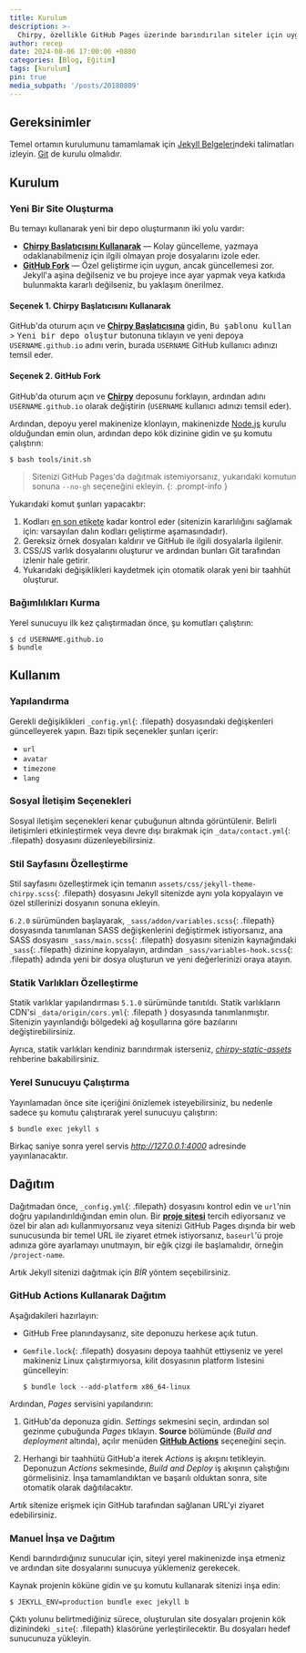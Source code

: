 ```yaml
---
title: Kurulum
description: >-
  Chirpy, özellikle GitHub Pages üzerinde barındırılan siteler için uygundur. Jekyll ve Markdown ile uyumlu çalısır, bu da yazıları yazmayı ve yönetmeyi kolaylastirir. Simdi kuruluma geçiyoruz.
author: recep
date: 2024-08-06 17:00:00 +0800
categories: [Blog, Eğitim]
tags: [kurulum]
pin: true
media_subpath: '/posts/20180809'
---
```


## Gereksinimler

Temel ortamın kurulumunu tamamlamak için [Jekyll Belgeleri](https://jekyllrb.com/docs/installation/)ndeki talimatları izleyin. [Git](https://git-scm.com/) de kurulu olmalıdır.

## Kurulum

### Yeni Bir Site Oluşturma

Bu temayı kullanarak yeni bir depo oluşturmanın iki yolu vardır:

- [**Chirpy Başlatıcısını Kullanarak**](#seçenek-1-chirpy-başlatıcısını-kullanarak) — Kolay güncelleme, yazmaya odaklanabilmeniz için ilgili olmayan proje dosyalarını izole eder.
- [**GitHub Fork**](#seçenek-2-github-fork) — Özel geliştirme için uygun, ancak güncellemesi zor. Jekyll'a aşina değilseniz ve bu projeye ince ayar yapmak veya katkıda bulunmakta kararlı değilseniz, bu yaklaşım önerilmez.

#### Seçenek 1. Chirpy Başlatıcısını Kullanarak

GitHub'da oturum açın ve [**Chirpy Başlatıcısına**][starter] gidin, <kbd>Bu şablonu kullan</kbd> > <kbd>Yeni bir depo oluştur</kbd> butonuna tıklayın ve yeni depoya `USERNAME.github.io` adını verin, burada `USERNAME` GitHub kullanıcı adınızı temsil eder.

#### Seçenek 2. GitHub Fork

GitHub'da oturum açın ve [**Chirpy**](https://github.com/cotes2020/jekyll-theme-chirpy/fork) deposunu forklayın, ardından adını `USERNAME.github.io` olarak değiştirin (`USERNAME` kullanıcı adınızı temsil eder).

Ardından, depoyu yerel makinenize klonlayın, makinenizde [Node.js][nodejs] kurulu olduğundan emin olun, ardından depo kök dizinine gidin ve şu komutu çalıştırın:

```console
$ bash tools/init.sh
```

> Sitenizi GitHub Pages'da dağıtmak istemiyorsanız, yukarıdaki komutun sonuna `--no-gh` seçeneğini ekleyin.
{: .prompt-info }

Yukarıdaki komut şunları yapacaktır:

1. Kodları [en son etikete](https://github.com/cotes2020/jekyll-theme-chirpy/tags) kadar kontrol eder (sitenizin kararlılığını sağlamak için: varsayılan dalın kodları geliştirme aşamasındadır).
2. Gereksiz örnek dosyaları kaldırır ve GitHub ile ilgili dosyalarla ilgilenir.
3. CSS/JS varlık dosyalarını oluşturur ve ardından bunları Git tarafından izlenir hale getirir.
4. Yukarıdaki değişiklikleri kaydetmek için otomatik olarak yeni bir taahhüt oluşturur.

### Bağımlılıkları Kurma

Yerel sunucuyu ilk kez çalıştırmadan önce, şu komutları çalıştırın:

```console
$ cd USERNAME.github.io
$ bundle
```

## Kullanım

### Yapılandırma

Gerekli değişiklikleri `_config.yml`{: .filepath} dosyasındaki değişkenleri güncelleyerek yapın. Bazı tipik seçenekler şunları içerir:

- `url`
- `avatar`
- `timezone`
- `lang`

### Sosyal İletişim Seçenekleri

Sosyal iletişim seçenekleri kenar çubuğunun altında görüntülenir. Belirli iletişimleri etkinleştirmek veya devre dışı bırakmak için `_data/contact.yml`{: .filepath} dosyasını düzenleyebilirsiniz.

### Stil Sayfasını Özelleştirme

Stil sayfasını özelleştirmek için temanın `assets/css/jekyll-theme-chirpy.scss`{: .filepath} dosyasını Jekyll sitenizde aynı yola kopyalayın ve özel stillerinizi dosyanın sonuna ekleyin.

`6.2.0` sürümünden başlayarak, `_sass/addon/variables.scss`{: .filepath} dosyasında tanımlanan SASS değişkenlerini değiştirmek istiyorsanız, ana SASS dosyasını `_sass/main.scss`{: .filepath} dosyasını sitenizin kaynağındaki `_sass`{: .filepath} dizinine kopyalayın, ardından `_sass/variables-hook.scss`{: .filepath} adında yeni bir dosya oluşturun ve yeni değerlerinizi oraya atayın.

### Statik Varlıkları Özelleştirme

Statik varlıklar yapılandırması `5.1.0` sürümünde tanıtıldı. Statik varlıkların CDN'si `_data/origin/cors.yml`{: .filepath } dosyasında tanımlanmıştır. Sitenizin yayınlandığı bölgedeki ağ koşullarına göre bazılarını değiştirebilirsiniz.

Ayrıca, statik varlıkları kendiniz barındırmak isterseniz, [_chirpy-static-assets_](https://github.com/cotes2020/chirpy-static-assets#readme) rehberine bakabilirsiniz.

### Yerel Sunucuyu Çalıştırma

Yayınlamadan önce site içeriğini önizlemek isteyebilirsiniz, bu nedenle sadece şu komutu çalıştırarak yerel sunucuyu çalıştırın:

```console
$ bundle exec jekyll s
```

Birkaç saniye sonra yerel servis _<http://127.0.0.1:4000>_ adresinde yayınlanacaktır.

## Dağıtım

Dağıtmadan önce, `_config.yml`{: .filepath} dosyasını kontrol edin ve `url`'nin doğru yapılandırıldığından emin olun. Bir [**proje sitesi**](https://help.github.com/en/github/working-with-github-pages/about-github-pages#types-of-github-pages-sites) tercih ediyorsanız ve özel bir alan adı kullanmıyorsanız veya sitenizi GitHub Pages dışında bir web sunucusunda bir temel URL ile ziyaret etmek istiyorsanız, `baseurl`'ü proje adınıza göre ayarlamayı unutmayın, bir eğik çizgi ile başlamalıdır, örneğin `/project-name`.

Artık Jekyll sitenizi dağıtmak için _BİR_ yöntem seçebilirsiniz.

### GitHub Actions Kullanarak Dağıtım

Aşağıdakileri hazırlayın:

- GitHub Free planındaysanız, site deponuzu herkese açık tutun.
- `Gemfile.lock`{: .filepath} dosyasını depoya taahhüt ettiyseniz ve yerel makineniz Linux çalıştırmıyorsa, kilit dosyasının platform listesini güncelleyin:

  ```console
  $ bundle lock --add-platform x86_64-linux
  ```

Ardından, _Pages_ servisini yapılandırın:

1. GitHub'da deponuza gidin. _Settings_ sekmesini seçin, ardından sol gezinme çubuğunda _Pages_ tıklayın. **Source** bölümünde (_Build and deployment_ altında), açılır menüden [**GitHub Actions**][pages-workflow-src] seçeneğini seçin.  

2. Herhangi bir taahhütü GitHub'a iterek _Actions_ iş akışını tetikleyin. Deponuzun _Actions_ sekmesinde, _Build and Deploy_ iş akışının çalıştığını görmelisiniz. İnşa tamamlandıktan ve başarılı olduktan sonra, site otomatik olarak dağıtılacaktır.

Artık sitenize erişmek için GitHub tarafından sağlanan URL'yi ziyaret edebilirsiniz.

### Manuel İnşa ve Dağıtım

Kendi barındırdığınız sunucular için, siteyi yerel makinenizde inşa etmeniz ve ardından site dosyalarını sunucuya yüklemeniz gerekecek.

Kaynak projenin köküne gidin ve şu komutu kullanarak sitenizi inşa edin:

```console
$ JEKYLL_ENV=production bundle exec jekyll b
```

Çıktı yolunu belirtmediğiniz sürece, oluşturulan site dosyaları projenin kök dizinindeki `_site`{: .filepath} klasörüne yerleştirilecektir. Bu dosyaları hedef sunucunuza yükleyin.

[nodejs]: https://nodejs.org/
[starter]: https://github.com/cotes2020/chirpy-starter
[pages-workflow-src]: https://docs.github.com/en/pages/getting-started-with-github-pages/configuring-a-publishing-source-for-your-github-pages-site#publishing-with-a-custom-github-actions-workflow
[latest-tag]: https://github.com/cotes2020/jekyll-theme-chirpy/tags